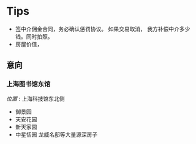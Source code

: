 # Tips
* 签中介佣金合同，务必确认惩罚协议。 如果交易取消， 我方补偿中介多少钱。同时拍照。
* 房屋价值，


## 意向
### 上海图书馆东馆

*位置* :  上海科技馆东北侧
* 御景园  
* 天安花园
* 新天家园
* 中星恬园
龙威名邸等大量源深房子

